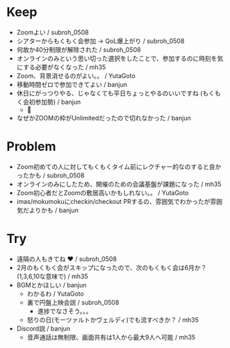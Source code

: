 # Keep

- Zoomよい / subroh_0508
- シアターからもくもく会参加 → QoL爆上がり / subroh_0508
- 何故か40分制限が解除された / subroh_0508
- オンラインのみという思い切った選択をしたことで、参加するのに時刻を気にする必要がなくなった / mh35
- Zoom、背景消せるのがよい。。 / YutaGoto
- 移動時間ゼロで参加できてよい / banjun
- 休日にがっつりやる、じゃなくても平日ちょっとやるのいいですね (もくもく会初参加勢) / banjun
  - :tada:
- なぜかZOOMの枠がUnlimitedだったので切れなかった / banjun

# Problem

- Zoom初めての人に対してもくもくタイム前にレクチャー的なのすると良かったかも / subroh_0508
- オンラインのみにしたため、開催のための会議基盤が課題になった / mh35
- Zoom初心者だとZoomの敷居高いかもしれない。。 / YutaGoto
- imas/mokumokuにcheckin/checkout PRするの、雰囲気でわかったが雰囲気だよりかも / banjun

# Try

- 遠隔の人もきてね :heart: / subroh_0508
- 2月のもくもく会がスキップになったので、次のもくもく会は6月か？(1,3,6,10な意味で) / mh35
- BGMとかほしい / banjun
  - わかるわ / YutaGoto
  - 裏で円盤上映会説 / subroh_0508
    - 進捗でなさそう。。。
  - 怒りの日(モーツァルトかヴェルディ)でも流すべきか？ / mh35
- Discord説 / banjun
  - 音声通話は無制限、画面共有は1人から最大9人へ可能 / mh35
